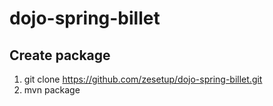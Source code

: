 # dojo-spring-billet

## Create package 

1. git clone https://github.com/zesetup/dojo-spring-billet.git
2. mvn package

